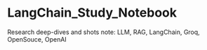 # LangChain_Study_Notebook
Research deep-dives and shots note: LLM, RAG, LangChain, Groq, OpenSouce, OpenAI
